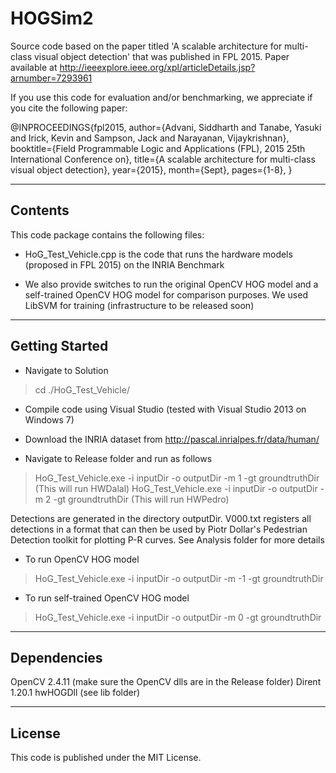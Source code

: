 # HOGSim2
Source code based on the paper titled 'A scalable architecture for multi-class visual object detection' that was published in FPL 2015.
Paper available at http://ieeexplore.ieee.org/xpl/articleDetails.jsp?arnumber=7293961

If you use this code for evaluation and/or benchmarking, we appreciate if you cite the following paper:

@INPROCEEDINGS{fpl2015, 
author={Advani, Siddharth and Tanabe, Yasuki and Irick, Kevin and Sampson, Jack and Narayanan, Vijaykrishnan}, 
booktitle={Field Programmable Logic and Applications (FPL), 2015 25th International Conference on}, 
title={A scalable architecture for multi-class visual object detection}, 
year={2015}, 
month={Sept},
pages={1-8}, 
}

-------------
Contents
-------------

This code package contains the following files:

- HoG_Test_Vehicle.cpp is the code that runs the hardware models (proposed in FPL 2015) on the INRIA Benchmark

- We also provide switches to run the original OpenCV HOG model and a self-trained OpenCV HOG model for comparison purposes. We used LibSVM for training (infrastructure to be released soon)

----------------
Getting Started
----------------

- Navigate to Solution 
> cd ./HoG_Test_Vehicle/

- Compile code using Visual Studio (tested with Visual Studio 2013 on Windows 7) 

- Download the INRIA dataset from http://pascal.inrialpes.fr/data/human/

- Navigate to Release folder and run as follows
> HoG_Test_Vehicle.exe -i inputDir -o outputDir -m 1 -gt groundtruthDir  (This will run HWDalal)
> HoG_Test_Vehicle.exe -i inputDir -o outputDir -m 2 -gt groundtruthDir  (This will run HWPedro)

Detections are generated in the directory outputDir. 
V000.txt registers all detections in a format that can then be used by
Piotr Dollar's Pedestrian Detection toolkit for plotting P-R curves. See Analysis folder for more details

- To run OpenCV HOG model
> HoG_Test_Vehicle.exe -i inputDir -o outputDir -m -1 -gt groundtruthDir

- To run self-trained OpenCV HOG model
> HoG_Test_Vehicle.exe -i inputDir -o outputDir -m 0 -gt groundtruthDir

----------------
Dependencies
----------------

OpenCV 2.4.11 (make sure the OpenCV dlls are in the Release folder)
Dirent 1.20.1
hwHOGDll (see lib folder)

----------------
License
----------------

This code is published under the MIT License.

